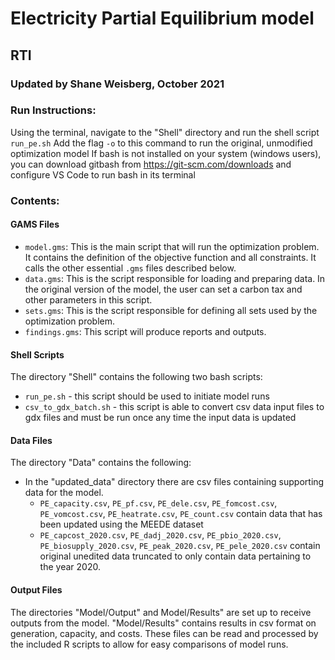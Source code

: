 # Electricity Partial Equilibrium model

## RTI

### Updated by Shane Weisberg, October 2021

### Run Instructions:
Using the terminal, navigate to the "Shell" directory and run the shell script `run_pe.sh`
Add the flag `-o` to this command to run the original, unmodified optimization model
If bash is not installed on your system (windows users), you can download gitbash from https://git-scm.com/downloads and configure VS Code to run bash in its terminal

### Contents:

#### GAMS Files

* `model.gms`: This is the main script that will run the optimization problem. It contains the definition of the objective function and all constraints. It calls the other essential `.gms` files described below.
* `data.gms`: This is the script responsible for loading and preparing data. In the original version of the model, the user can set a carbon tax and other parameters in this script.
* `sets.gms`: This is the script responsible for defining all sets used by the optimization problem. 
* `findings.gms`: This script will produce reports and outputs.


#### Shell Scripts
The directory "Shell" contains the following two bash scripts:
* `run_pe.sh` - this script should be used to initiate model runs
* `csv_to_gdx_batch.sh` - this script is able to convert csv data input files to gdx files and must be run once any time the input data is updated

#### Data Files
The directory "Data" contains the following:
* In the "updated_data" directory there are csv files containing supporting data for the model. 
    * `PE_capacity.csv`, `PE_pf.csv`, `PE_dele.csv`, `PE_fomcost.csv`, `PE_vomcost.csv`, `PE_heatrate.csv`, `PE_count.csv` contain data that has been updated using the MEEDE dataset
    * `PE_capcost_2020.csv`, `PE_dadj_2020.csv`, `PE_pbio_2020.csv`, `PE_biosupply_2020.csv`, `PE_peak_2020.csv`, `PE_pele_2020.csv` contain original unedited data truncated to only contain data pertaining to the year 2020.

#### Output Files
The directories "Model/Output" and Model/Results" are set up to receive outputs from the model. "Model/Results" contains results in csv format on generation, capacity, and costs. These files can be read and processed by the included R scripts to allow for easy comparisons of model runs.
